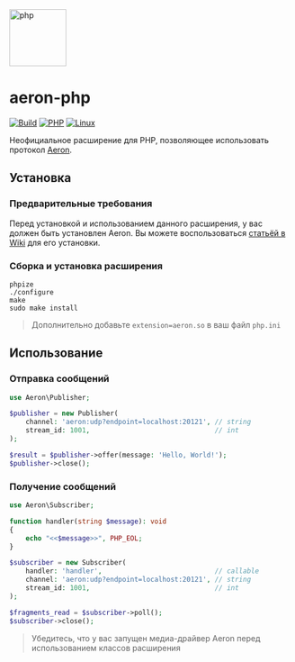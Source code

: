 <img src="https://user-images.githubusercontent.com/44947427/169660344-9298aef6-773f-4451-89e9-cb8de7dfe4af.svg" height="101" alt="php">

# aeron-php

[![Build](https://github.com/RoboTradeCode/aeron-php/actions/workflows/build.yml/badge.svg)](https://github.com/RoboTradeCode/aeron-php/actions/workflows/build.yml)
[![PHP](https://img.shields.io/badge/php-%5E8.0-blue)](https://www.php.net/downloads)
[![Linux](https://img.shields.io/badge/platform-linux-lightgrey)](https://ru.wikipedia.org/wiki/Linux)

Неофициальное расширение для PHP, позволяющее использовать протокол [Aeron](https://github.com/real-logic/aeron).

## Установка

### Предварительные требования

Перед установкой и использованием данного расширения, у вас должен быть установлен Aeron. Вы можете воспользоваться
[статьёй в Wiki](https://github.com/RoboTradeCode/aeron-php/wiki/Установка-Aeron) для его установки.

### Сборка и установка расширения

```shell
phpize
./configure
make
sudo make install
```

> Дополнительно добавьте `extension=aeron.so` в ваш файл `php.ini`

## Использование

### Отправка сообщений

```php
use Aeron\Publisher;

$publisher = new Publisher(
    channel: 'aeron:udp?endpoint=localhost:20121', // string
    stream_id: 1001,                               // int
);

$result = $publisher->offer(message: 'Hello, World!');
$publisher->close();
```

### Получение сообщений

```php
use Aeron\Subscriber;

function handler(string $message): void
{
    echo "<<$message>>", PHP_EOL;
}

$subscriber = new Subscriber(
    handler: 'handler',                            // callable
    channel: 'aeron:udp?endpoint=localhost:20121', // string
    stream_id: 1001,                               // int
);

$fragments_read = $subscriber->poll();
$subscriber->close();
```

> Убедитесь, что у вас запущен медиа-драйвер Aeron перед использованием классов расширения
